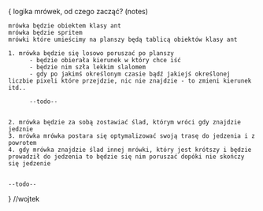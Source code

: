 {
    logika mrówek, od czego zacząć? (notes)

    mrówka będzie obiektem klasy ant
    mrówka będzie spritem
    mrówki które umieścimy na planszy będą tablicą obiektów klasy ant

    1. mrówka będzie się losowo poruszać po planszy
          - będzie obierała kierunek w który chce iść
          - będzie nim szła lekkim slalomem
          - gdy po jakimś określonym czasie bądź jakiejś określonej liczbie pixeli które przejdzie, nic nie znajdzie - to zmieni kierunek itd..

          --todo--


    2. mrówka będzie za sobą zostawiać ślad, którym wróci gdy znajdzie jedznie
    3. mrówka mrówka postara się optymalizować swoją trasę do jedzenia i z powrotem
    4. gdy mrówka znajdzie ślad innej mrówki, który jest krótszy i będzie prowadził do jedzenia to będzie się nim poruszać dopóki nie skończy się jedzenie 


    --todo--  
} //wojtek
